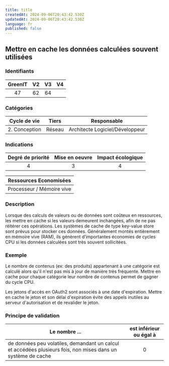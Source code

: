 ```yaml
---
title: title
createdAt: 2024-09-06T20:43:42.530Z
updatedAt: 2024-09-06T20:43:42.530Z
language: fr
published: false
---
```

## Mettre en cache les données calculées souvent utilisées

### Identifiants

| GreenIT |  V2  |  V3  |  V4  |
|:-------:|:----:|:----:|:----:|
|  47    | 62  | 64  |      |

### Catégories

| Cycle de vie |  Tiers  |  Responsable  |
|:---------:|:----:|:----:|
| 2. Conception | Réseau | Architecte Logiciel/Développeur |

### Indications

| Degré de priorité |      Mise en oeuvre       |  Impact écologique    |
|:-------------------:|:-------------------------:|:---------------------:|
| 4 | 3 | 4 |

|Ressources Economisées                                      |
|:----------------------------------------------------------:|
|  Processeur / Mémoire vive |

### Description

Lorsque des calculs de valeurs ou de données sont coûteux en ressources, les mettre en cache si les valeurs demeurent inchangées, afin de ne pas réitérer ces opérations.
Les systèmes de cache de type key-value store sont prévus pour stocker ces données. Généralement montés entièrement en mémoire vive (RAM), ils génèrent d’importantes économies de cycles CPU si les données calculées sont très souvent sollicitées.

### Exemple

Le nombre de contenus (ex: des produits) appartenant à une catégorie est calculé alors qu'il n'est pas mis à jour de manière très fréquente. Mettre en cache pour chaque catégorie leur nombre de contenus permet de gagner du cycle CPU.

Les jetons d'accès en OAuth2 sont associés à une date d'expiration. Mettre en cache le jeton et son délai d'expiration évite des appels inutiles au serveur d'autorisation et de revalider le jeton.

### Principe de validation

| Le nombre ...     | est inférieur ou égal à   |  
|-------------------|:-------------------------:|
| de données peu volatiles, demandant un calcul et accédées plusieurs fois, non mises dans un système de cache  |  0 |
